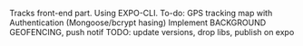 Tracks front-end part. Using EXPO-CLI.
To-do:
GPS tracking map with Authentication (Mongoose/bcrypt hasing)
Implement BACKGROUND GEOFENCING, push notif
TODO: update versions, drop libs, publish on expo
